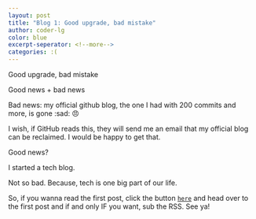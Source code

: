 ```yaml
---
layout: post
title: "Blog 1: Good upgrade, bad mistake"
author: coder-lg
color: blue
excerpt-seperator: <!--more-->
categories: :(
---
```

Good upgrade, bad mistake

Good news + bad news
<!--more-->

Bad news: my official github blog, the one I had with 200 commits and more, is gone :sad: :angry:

I wish, if GitHub reads this, they will send me an email that my official blog can be reclaimed. I would be happy to get that.

Good news?

I started a tech blog.

Not so bad. Because, tech is one big part of our life.

So, if you wanna read the first post, click the button [`here`](https://coder-lg.github.io/tech) and head over to the first post and if and only IF you want, sub the RSS. See ya!
